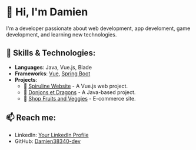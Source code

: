 # 👋 Hi, I'm Damien

I'm a developer passionate about web development, app develoment, game development, and learning new technologies.

## 🔧 Skills & Technologies:
- **Languages**: Java, Vue.js, Blade
- **Frameworks**: [Vue](https://vuejs.org/), [Spring Boot](https://spring.io/projects/spring-boot)
- **Projects**:
  - 🌱 [Spiruline Website](https://github.com/Damien38340-dev/Spiruline-Website) - A Vue.js web project.
  - 🎲 [Donjons et Dragons](https://github.com/Damien38340-dev/Donjons-et-dragons) - A Java-based project.
  - 🛒 [Shop Fruits and Veggies](https://github.com/Damien38340-dev/Shop-Fruits-And-Veggies) - E-commerce site.

## 📫 Reach me:
- LinkedIn: [Your LinkedIn Profile](https://www.linkedin.com/in/damien-lobato-38401418a/)
- GitHub: [Damien38340-dev](https://github.com/Damien38340-dev)

